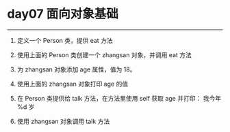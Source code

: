 # day07 面向对象基础

---
1. 定义一个 Person 类，提供 eat 方法

2. 使用上面的 Person 类创建一个 zhangsan 对象，并调用 eat 方法

3. 为 zhangsan 对象添加 age 属性，值为 18。

4. 使用上面的 zhangsan 对象打印 age 的值

5. 在 Person 类提供给 talk 方法，在方法里使用 self 获取 age 并打印： 我今年 %d 岁

6. 使用 zhangsan 对象调用 talk 方法
